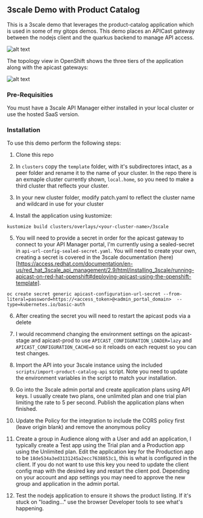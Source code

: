 ## 3scale Demo with Product Catalog

This is a 3scale demo that leverages the product-catalog application which is used in some of my gitops demos. This demo places an APICast gateway between the nodejs client and the quarkus backend to manage API access.

![alt text](https://raw.githubusercontent.com/gnunn-gitops/product-catalog-3scale/master/docs/img/product-catalog-screenshot.png)

The topology view in OpenShift shows the three tiers of the application along with the apicast gateways:

![alt text](https://raw.githubusercontent.com/gnunn-gitops/product-catalog/master/docs/img/product-catalog-topology.png)


### Pre-Requisities

You must have a 3scale API Manager either installed in your local cluster or use the hosted SaaS version.

### Installation

To use this demo perform the following steps:

1. Clone this repo

2. In `clusters` copy the `template` folder, with it's subdirectores intact, as a peer folder and rename it to the name of your cluster. In the repo there is an exmaple cluster currently shown, `local.home`, so you need to make a third cluster that reflects your cluster.

3. In your new cluster folder, modify patch.yaml to reflect the cluster name and wildcard in use for your cluster

4. Install the application using kustomize:

```
kustomize build clusters/overlays/<your-cluster-name>/3scale
```

5. You will need to provide a secret in order for the apicast gateway to connect to your API Manager portal, I'm currently using a sealed-secret in `api-url-config-sealed-secret.yaml`. You will need to create your own, creating a secret is covered in the 3scale documentation (here)[https://access.redhat.com/documentation/en-us/red_hat_3scale_api_management/2.9/html/installing_3scale/running-apicast-on-red-hat-openshift#deploying-apicast-using-the-openshift-template].

```
oc create secret generic apicast-configuration-url-secret --from-literal=password=https://<access_token>@<admin_portal_domain>  --type=kubernetes.io/basic-auth
```

6. After creating the secret you will need to restart the apicast pods via a delete

7. I would recommend changing the environment settings on the apicast-stage and apicast-prod to use `APICAST_CONFIGURATION_LOADER=lazy` and `APICAST_CONFIGURATION_CACHE=0` so it reloads on each request so you can test changes.

8. Import the API into your 3scale instance using the included `scripts/import-product-catalog-api` script. Note you need to update the environment variables in the script to match your installation.

9. Go into the 3scale admin portal and create application plans using API keys. I usually create two plans, one unlimited plan and one trial plan limiting the rate to 5 per second. Publish the application plans when finished.

10. Update the Policy for the integration to include the CORS policy first (leave origin blank) and remove the anonymous policy

11. Create a group in Audience along with a User and add an application, I typically create a Test app using the Trial plan and a Production app using the Unlimited plan. Edit the application key for the Production app to be `18de534a3ed3131245a2ecc7638853c1`, this is what is configured in the client. If you do not want to use this key you need to update the client config map with the desired key and restart the client pod. Depending on your account and app settings you may need to approve the new group and application in the admin portal.

12. Test the nodejs application to ensure it shows the product listing. If it's stuck on "loading..." use the browser Developer tools to see what's happening.